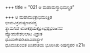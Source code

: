 +++
title = "021 ಆ ಮಹಾಮನ್ತ್ರಾಭಿಮನ್ತ್ರಿತ"

+++
ಆ ಮಹಾಮಂತ್ರಾಭಿಮಂತ್ರಿತ  
ಭೀಮವಿಕ್ರಮತೃಣವನಶ್ವ  
ತ್ಥಾಮನಿಡೆ ಲೋಕತ್ರಯಕ್ಷೋಭಪ್ರಭಂಜನವ  
ವ್ಯೋಮಕೇಶಲಲಾಟ ವಿಶ್ರುತ   
ಧೂಮಕೇತುಶಿಖಾವಿಸಂಸ್ಥುಳ  
ಧೂಮಚುಂಬಿತ ಖಚರಚಯ ಭೂರಿಸಿತು ರಿಪುನೃಪರ     ॥21॥